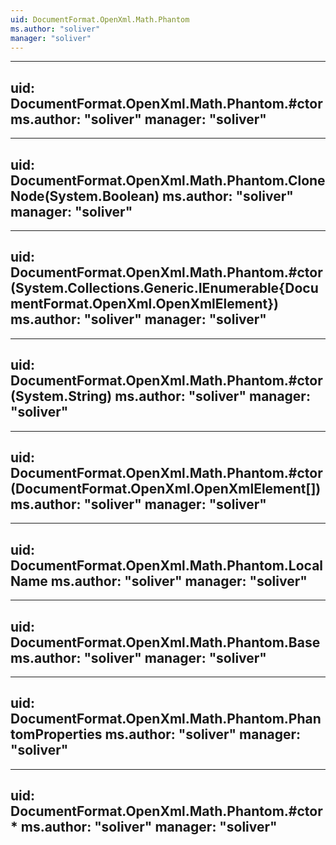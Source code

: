 ```yaml
---
uid: DocumentFormat.OpenXml.Math.Phantom
ms.author: "soliver"
manager: "soliver"
---
```


---
uid: DocumentFormat.OpenXml.Math.Phantom.#ctor
ms.author: "soliver"
manager: "soliver"
---

---
uid: DocumentFormat.OpenXml.Math.Phantom.CloneNode(System.Boolean)
ms.author: "soliver"
manager: "soliver"
---

---
uid: DocumentFormat.OpenXml.Math.Phantom.#ctor(System.Collections.Generic.IEnumerable{DocumentFormat.OpenXml.OpenXmlElement})
ms.author: "soliver"
manager: "soliver"
---

---
uid: DocumentFormat.OpenXml.Math.Phantom.#ctor(System.String)
ms.author: "soliver"
manager: "soliver"
---

---
uid: DocumentFormat.OpenXml.Math.Phantom.#ctor(DocumentFormat.OpenXml.OpenXmlElement[])
ms.author: "soliver"
manager: "soliver"
---

---
uid: DocumentFormat.OpenXml.Math.Phantom.LocalName
ms.author: "soliver"
manager: "soliver"
---

---
uid: DocumentFormat.OpenXml.Math.Phantom.Base
ms.author: "soliver"
manager: "soliver"
---

---
uid: DocumentFormat.OpenXml.Math.Phantom.PhantomProperties
ms.author: "soliver"
manager: "soliver"
---

---
uid: DocumentFormat.OpenXml.Math.Phantom.#ctor*
ms.author: "soliver"
manager: "soliver"
---
